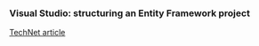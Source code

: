 ### Visual Studio: structuring an Entity Framework project

[TechNet article](https://social.technet.microsoft.com/wiki/contents/articles/53225.visual-studio-structuring-an-entity-framework-project.aspx)
